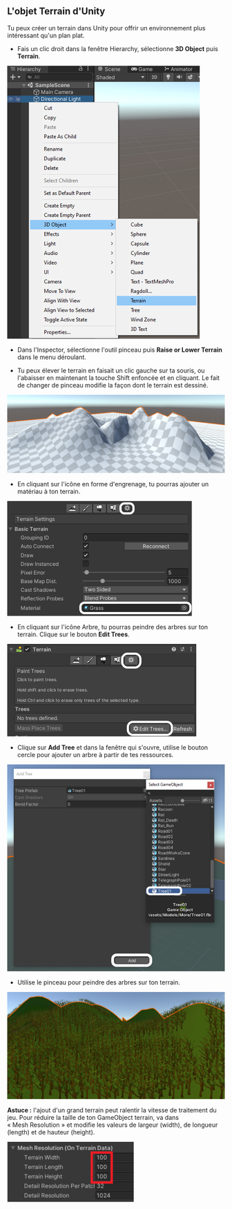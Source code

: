 ## L'objet Terrain d'Unity

Tu peux créer un terrain dans Unity pour offrir un environnement plus intéressant qu'un plan plat.

- Fais un clic droit dans la fenêtre Hierarchy, sélectionne **3D Object** puis **Terrain**.

![Objet terrain sélectionné dans le menu 3D Object.](images/create-terrain.png)

- Dans l'Inspector, sélectionne l'outil pinceau puis **Raise or Lower Terrain** dans le menu déroulant.

- Tu peux élever le terrain en faisait un clic gauche sur ta souris, ou l'abaisser en maintenant la touche Shift enfoncée et en cliquant. Le fait de changer de pinceau modifie la façon dont le terrain est dessiné.

![L'objet terrain avec différentes hauteurs.](images/terrain.png)

- En cliquant sur l'icône en forme d'engrenage, tu pourras ajouter un matériau à ton terrain.

![Matériau herbe sélectionné pour le terrain.](images/terrain-material.png)

- En cliquant sur l'icône Arbre, tu pourras peindre des arbres sur ton terrain. Clique sur le bouton **Edit Trees**.

![Le bouton Edit Trees mis en évidence dans l'Inspector.](images/edit-trees.png)

- Clique sur **Add Tree** et dans la fenêtre qui s'ouvre, utilise le bouton cercle pour ajouter un arbre à partir de tes ressources.

![Bouton Add Tree sélectionné et arbre choisi.](images/add-tree.png)

- Utilise le pinceau pour peindre des arbres sur ton terrain.

![Arbres ajoutés au terrain.](images/trees-terrain.png)

**Astuce :** l'ajout d'un grand terrain peut ralentir la vitesse de traitement du jeu. Pour réduire la taille de ton GameObject terrain, va dans « Mesh Resolution » et modifie les valeurs de largeur (width), de longueur (length) et de hauteur (height).

![Le composant Mesh Resolution avec la largeur, la longueur et la hauteur du terrain réglées sur « 100 ».](images/mesh-terrain.png)
